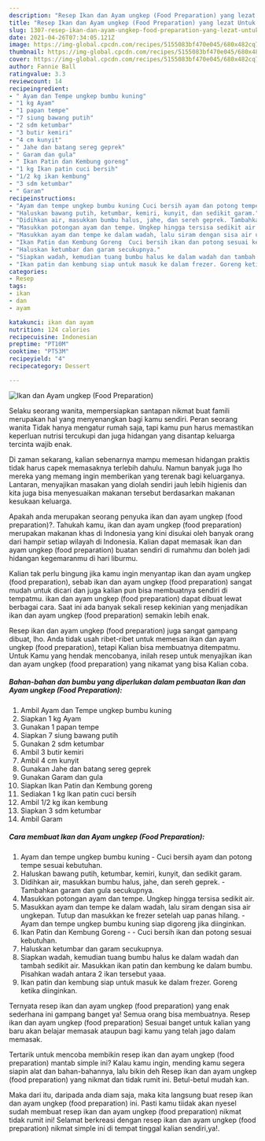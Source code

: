 ```yaml
---
description: "Resep Ikan dan Ayam ungkep (Food Preparation) yang lezat Untuk Jualan"
title: "Resep Ikan dan Ayam ungkep (Food Preparation) yang lezat Untuk Jualan"
slug: 1307-resep-ikan-dan-ayam-ungkep-food-preparation-yang-lezat-untuk-jualan
date: 2021-04-26T07:34:05.121Z
image: https://img-global.cpcdn.com/recipes/5155083bf470e045/680x482cq70/ikan-dan-ayam-ungkep-food-preparation-foto-resep-utama.jpg
thumbnail: https://img-global.cpcdn.com/recipes/5155083bf470e045/680x482cq70/ikan-dan-ayam-ungkep-food-preparation-foto-resep-utama.jpg
cover: https://img-global.cpcdn.com/recipes/5155083bf470e045/680x482cq70/ikan-dan-ayam-ungkep-food-preparation-foto-resep-utama.jpg
author: Fannie Ball
ratingvalue: 3.3
reviewcount: 14
recipeingredient:
- " Ayam dan Tempe ungkep bumbu kuning"
- "1 kg Ayam"
- "1 papan tempe"
- "7 siung bawang putih"
- "2 sdm ketumbar"
- "3 butir kemiri"
- "4 cm kunyit"
- " Jahe dan batang sereg geprek"
- " Garam dan gula"
- " Ikan Patin dan Kembung goreng"
- "1 kg Ikan patin cuci bersih"
- "1/2 kg ikan kembung"
- "3 sdm ketumbar"
- " Garam"
recipeinstructions:
- "Ayam dan tempe ungkep bumbu kuning Cuci bersih ayam dan potong tempe sesuai kebutuhan."
- "Haluskan bawang putih, ketumbar, kemiri, kunyit, dan sedikit garam."
- "Didihkan air, masukkan bumbu halus, jahe, dan sereh geprek. Tambahkan garam dan gula secukupnya."
- "Masukkan potongan ayam dan tempe. Ungkep hingga tersisa sedikit air."
- "Masukkan ayam dan tempe ke dalam wadah, lalu siram dengan sisa air ungkepan. Tutup dan masukkan ke frezer setelah uap panas hilang.  Ayam dan tempe ungkep bumbu kuning siap digoreng jika diinginkan."
- "Ikan Patin dan Kembung Goreng  Cuci bersih ikan dan potong sesuai kebutuhan."
- "Haluskan ketumbar dan garam secukupnya."
- "Siapkan wadah, kemudian tuang bumbu halus ke dalam wadah dan tambah sedikit air. Masukkan ikan patin dan kembung ke dalam bumbu. Pisahkan wadah antara 2 ikan tersebut yaaa."
- "Ikan patin dan kembung siap untuk masuk ke dalam frezer. Goreng ketika diinginkan."
categories:
- Resep
tags:
- ikan
- dan
- ayam

katakunci: ikan dan ayam 
nutrition: 124 calories
recipecuisine: Indonesian
preptime: "PT10M"
cooktime: "PT53M"
recipeyield: "4"
recipecategory: Dessert

---
```



![Ikan dan Ayam ungkep (Food Preparation)](https://img-global.cpcdn.com/recipes/5155083bf470e045/680x482cq70/ikan-dan-ayam-ungkep-food-preparation-foto-resep-utama.jpg)

Selaku seorang wanita, mempersiapkan santapan nikmat buat famili merupakan hal yang menyenangkan bagi kamu sendiri. Peran seorang  wanita Tidak hanya mengatur rumah saja, tapi kamu pun harus memastikan keperluan nutrisi tercukupi dan juga hidangan yang disantap keluarga tercinta wajib enak.

Di zaman  sekarang, kalian sebenarnya mampu memesan hidangan praktis tidak harus capek memasaknya terlebih dahulu. Namun banyak juga lho mereka yang memang ingin memberikan yang terenak bagi keluarganya. Lantaran, menyajikan masakan yang diolah sendiri jauh lebih higienis dan kita juga bisa menyesuaikan makanan tersebut berdasarkan makanan kesukaan keluarga. 



Apakah anda merupakan seorang penyuka ikan dan ayam ungkep (food preparation)?. Tahukah kamu, ikan dan ayam ungkep (food preparation) merupakan makanan khas di Indonesia yang kini disukai oleh banyak orang dari hampir setiap wilayah di Indonesia. Kalian dapat memasak ikan dan ayam ungkep (food preparation) buatan sendiri di rumahmu dan boleh jadi hidangan kegemaranmu di hari liburmu.

Kalian tak perlu bingung jika kamu ingin menyantap ikan dan ayam ungkep (food preparation), sebab ikan dan ayam ungkep (food preparation) sangat mudah untuk dicari dan juga kalian pun bisa membuatnya sendiri di tempatmu. ikan dan ayam ungkep (food preparation) dapat dibuat lewat berbagai cara. Saat ini ada banyak sekali resep kekinian yang menjadikan ikan dan ayam ungkep (food preparation) semakin lebih enak.

Resep ikan dan ayam ungkep (food preparation) juga sangat gampang dibuat, lho. Anda tidak usah ribet-ribet untuk memesan ikan dan ayam ungkep (food preparation), tetapi Kalian bisa membuatnya ditempatmu. Untuk Kamu yang hendak mencobanya, inilah resep untuk menyajikan ikan dan ayam ungkep (food preparation) yang nikamat yang bisa Kalian coba.

<!--inarticleads1-->

##### Bahan-bahan dan bumbu yang diperlukan dalam pembuatan Ikan dan Ayam ungkep (Food Preparation):

1. Ambil  Ayam dan Tempe ungkep bumbu kuning
1. Siapkan 1 kg Ayam
1. Gunakan 1 papan tempe
1. Siapkan 7 siung bawang putih
1. Gunakan 2 sdm ketumbar
1. Ambil 3 butir kemiri
1. Ambil 4 cm kunyit
1. Gunakan  Jahe dan batang sereg geprek
1. Gunakan  Garam dan gula
1. Siapkan  Ikan Patin dan Kembung goreng
1. Sediakan 1 kg Ikan patin cuci bersih
1. Ambil 1/2 kg ikan kembung
1. Siapkan 3 sdm ketumbar
1. Ambil  Garam




<!--inarticleads2-->

##### Cara membuat Ikan dan Ayam ungkep (Food Preparation):

1. Ayam dan tempe ungkep bumbu kuning - Cuci bersih ayam dan potong tempe sesuai kebutuhan.
1. Haluskan bawang putih, ketumbar, kemiri, kunyit, dan sedikit garam.
1. Didihkan air, masukkan bumbu halus, jahe, dan sereh geprek. - Tambahkan garam dan gula secukupnya.
1. Masukkan potongan ayam dan tempe. Ungkep hingga tersisa sedikit air.
1. Masukkan ayam dan tempe ke dalam wadah, lalu siram dengan sisa air ungkepan. Tutup dan masukkan ke frezer setelah uap panas hilang.  - Ayam dan tempe ungkep bumbu kuning siap digoreng jika diinginkan.
1. Ikan Patin dan Kembung Goreng -  - Cuci bersih ikan dan potong sesuai kebutuhan.
1. Haluskan ketumbar dan garam secukupnya.
1. Siapkan wadah, kemudian tuang bumbu halus ke dalam wadah dan tambah sedikit air. Masukkan ikan patin dan kembung ke dalam bumbu. Pisahkan wadah antara 2 ikan tersebut yaaa.
1. Ikan patin dan kembung siap untuk masuk ke dalam frezer. Goreng ketika diinginkan.




Ternyata resep ikan dan ayam ungkep (food preparation) yang enak sederhana ini gampang banget ya! Semua orang bisa membuatnya. Resep ikan dan ayam ungkep (food preparation) Sesuai banget untuk kalian yang baru akan belajar memasak ataupun bagi kamu yang telah jago dalam memasak.

Tertarik untuk mencoba membikin resep ikan dan ayam ungkep (food preparation) mantab simple ini? Kalau kamu ingin, mending kamu segera siapin alat dan bahan-bahannya, lalu bikin deh Resep ikan dan ayam ungkep (food preparation) yang nikmat dan tidak rumit ini. Betul-betul mudah kan. 

Maka dari itu, daripada anda diam saja, maka kita langsung buat resep ikan dan ayam ungkep (food preparation) ini. Pasti kamu tiidak akan nyesel sudah membuat resep ikan dan ayam ungkep (food preparation) nikmat tidak rumit ini! Selamat berkreasi dengan resep ikan dan ayam ungkep (food preparation) nikmat simple ini di tempat tinggal kalian sendiri,ya!.

